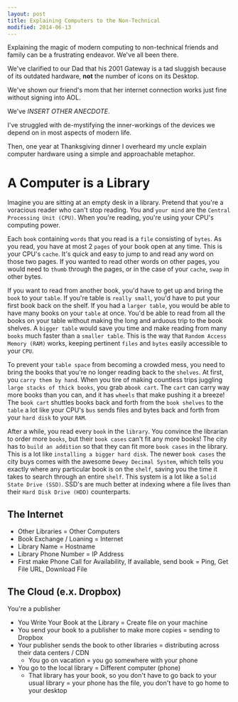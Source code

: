```yaml
---
layout: post
title: Explaining Computers to the Non-Technical
modified: 2014-06-13
---
```


Explaining the magic of modern computing to non-technical friends and family can
be a frustrating endeavor. We've all been there.

We've clarified to our Dad that his 2001 Gateway is a tad sluggish because
of its outdated hardware, __not__ the number of icons on its Desktop.

We've shown our friend's mom that her internet connection works just fine
without signing into AOL.

We've *INSERT OTHER ANECDOTE*.

I've struggled with de-mystifying the inner-workings of the devices
we depend on in most aspects of modern life.

Then, one year at Thanksgiving dinner I overheard my uncle explain computer
hardware using a simple and approachable metaphor.

# A Computer is a Library

Imagine you are sitting at an empty desk in a library. Pretend that you're a
voracious reader who can't stop reading. You and `your mind` are the `Central
Processing Unit (CPU)`. When you're reading, you're using your CPU's computing
power.

Each `book` containing `words` that you read is a `file` consisting of `bytes`.
As you read, you have at most 2 `pages` of your book open at any time. This is
your CPU's `cache`. It's quick and easy to jump to and read any word on those
two pages. If you wanted to read other words on other pages, you would need to
`thumb` through the pages, or in the case of your `cache`, `swap` in other
bytes.

If you want to read from another book, you'd have to get up and bring the `book`
to your `table`. If you're table is `really small`, you'd have to put your first
book back on the shelf. If you had a `larger table`, you would be able to have
many books on your `table` at once. You'd be able to read from all the books on
your table without making the long and arduous trip to the book shelves. A
`bigger table` would save you time and make reading from many `books` much
faster than a `smaller table`. This is the way that `Random Access Memory (RAM)`
works, keeping pertinent `files` and `bytes` easily accessible to your `CPU`.

To prevent your `table space` from becoming a crowded mess, you need to bring
the books that you're no longer reading back to the `shelves`. At first, you
`carry them by hand`. When you tire of making countless trips juggling `large
stacks of thick books`, you grab a`book cart`. The `cart` can carry way more
books than you can, and it has `wheels` that make pushing it a breeze!
The `book cart` shuttles books back and forth from the `book shelves` to the
`table` a lot like your CPU's `bus` sends files and bytes back and forth from
your `hard disk` to your `RAM`.

After a while, you read every `book` in the `library`. You convince the
librarian to order more `books`, but their `book cases` can't fit any more
books! The city has to `build an addition` so that they can fit more `book
cases` in the library. This is a lot like `installing a bigger hard disk`.
The newer `book cases` the city buys comes with the awesome `Dewey Decimal
System`, which tells you exactly where any particular book is on the `shelf`,
saving you the time it takes to search through an entire `shelf`. This system is
a lot like a `Solid State Drive (SSD)`. SSD's are much better at indexing where
a file lives than their `Hard Disk Drive (HDD)` counterparts.

## The Internet

* Other Libraries = Other Computers
* Book Exchange / Loaning = Internet
* Library Name = Hostname
* Library Phone Number = IP Address
* First make Phone Call for Availability, If available, send book = Ping, Get File
URL, Download File

## The Cloud (e.x. Dropbox)

You're a publisher

* You Write Your Book at the Library = Create file on your machine
* You send your book to a publisher to make more copies = sending to Dropbox
* Your publisher sends the book to other libraries = distributing across their
data centers / CDN
  * You go on vacation = you go somewhere with your phone
* You go to the local library = Different computer (phone)
  * That library has your book, so you don't have to go back to your usual library
  = your phone has the file, you don't have to go home to your desktop



